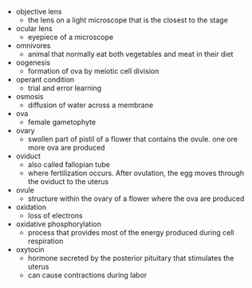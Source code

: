 - objective lens
	- the lens on a light microscope that is the closest to the stage
- ocular lens
	- eyepiece of a microscope
- omnivores
	- animal that normally eat both vegetables and meat in their diet
- oogenesis
	- formation of ova by meiotic cell division
- operant condition
	- trial and error learning
- osmosis
	- diffusion of water across a membrane
- ova
	- female gametophyte
- ovary
	- swollen part of pistil of a flower that contains the ovule. one ore more ova are produced
- oviduct
	- also called fallopian tube
	- where fertilization occurs. After ovulation, the egg moves through the oviduct to the uterus
- ovule
	- structure within the ovary of a flower where the ova are produced
- oxidation
	- loss of electrons
- oxidative phosphorylation
	- process that provides most of the energy produced during cell respiration
- oxytocin
	- hormone secreted by the posterior pituitary that stimulates the uterus
	- can cause contractions during labor